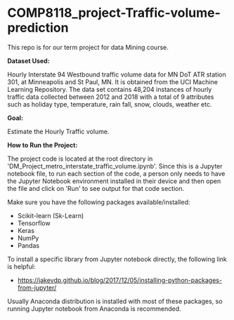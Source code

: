 # COMP8118_project-Traffic-volume-prediction
This repo is for our term project for data Mining course.

**Dataset Used:** 

Hourly Interstate 94 Westbound traffic volume data for MN DoT ATR station 301, at Minneapolis and St Paul, MN. It is obtained from the UCI Machine Learning Repository. The data set contains 48,204 instances of hourly traffic data collected between 2012 and 2018 with a total of 9 attributes such as holiday type, temperature, rain fall, snow, clouds, weather etc.

**Goal:**

Estimate the Hourly Traffic volume.

**How to Run the Project:**

The project code is located at the root directory in 'DM_Project_metro_interstate_traffic_volume.ipynb'. Since this is a Jupyter notebook file, to run each section of the code, a person only needs to have the Jupyter Notebook environment installed in their device and then open the file and click on 'Run' to see output for that code section. 

Make sure you have the following packages available/installed:
- Scikit-learn (Sk-Learn)
- Tensorflow
- Keras
- NumPy
- Pandas

To install a specific library from Jupyter notebook directly, the following link is helpful:
- https://jakevdp.github.io/blog/2017/12/05/installing-python-packages-from-jupyter/

Usually Anaconda distribution is installed with most of these packages, so running Jupyter notebook from Anaconda is recommended. 
